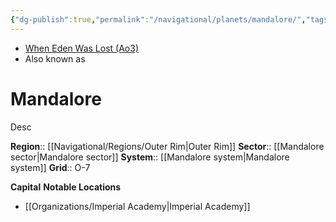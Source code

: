 ```yaml
---
{"dg-publish":true,"permalink":"/navigational/planets/mandalore/","tags":["map","outerrim","mandalore","unfinished","planet"],"noteIcon":"saber1"}
---
```


- [When Eden Was Lost (Ao3)](https://archiveofourown.org/works/19334440)
- Also known as 
# Mandalore
Desc

**Region**::  [[Navigational/Regions/Outer Rim\|Outer Rim]]
**Sector**::  [[Mandalore sector\|Mandalore sector]]
**System**::  [[Mandalore system\|Mandalore system]]
**Grid**::  O-7

**Capital**
**Notable Locations**
- [[Organizations/Imperial Academy\|Imperial Academy]]
